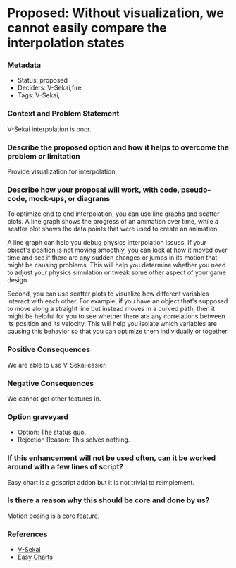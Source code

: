 # Proposed: Without visualization, we cannot easily compare the interpolation states

### Metadata

- Status: proposed <!-- draft | proposed | rejected | accepted | deprecated | superseded by -->
- Deciders: V-Sekai,fire,
- Tags: V-Sekai,

### Context and Problem Statement

V-Sekai interpolation is poor.

### Describe the proposed option and how it helps to overcome the problem or limitation

Provide visualization for interpolation.

### Describe how your proposal will work, with code, pseudo-code, mock-ups, or diagrams

To optimize end to end interpolation, you can use line graphs and scatter plots. A line graph shows the progress of an animation over time, while a scatter plot shows the data points that were used to create an animation.

A line graph can help you debug physics interpolation issues. If your object's position is not moving smoothly, you can look at how it moved over time and see if there are any sudden changes or jumps in its motion that might be causing problems. This will help you determine whether you need to adjust your physics simulation or tweak some other aspect of your game design.

Second, you can use scatter plots to visualize how different variables interact with each other. For example, if you have an object that's supposed to move along a straight line but instead moves in a curved path, then it might be helpful for you to see whether there are any correlations between its position and its velocity. This will help you isolate which variables are causing this behavior so that you can optimize them individually or together.

### Positive Consequences

We are able to use V-Sekai easier.

### Negative Consequences

We cannot get other features in.

### Option graveyard

- Option: The status quo. <!-- List the proposed options no longer open for consideration. -->
- Rejection Reason: This solves nothing. <!-- List the reasons for the rejection: (the bad traits) -->

### If this enhancement will not be used often, can it be worked around with a few lines of script?

Easy chart is a gdscript addon but it is not trivial to reimplement.

### Is there a reason why this should be core and done by us?

Motion posing is a core feature.

### References

- [V-Sekai](https://v-sekai.org/)
- [Easy Charts](https://github.com/fenix-hub/godot-engine.easy-charts)
